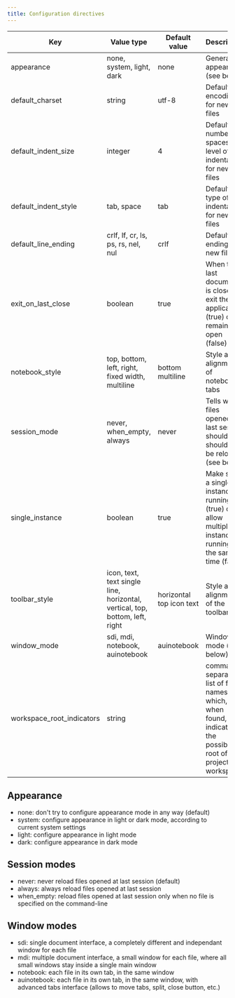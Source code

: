 ```yaml
---
title: Configuration directives
---
```


Key | Value type | Default value | Description
-----|-----|-----|-----
appearance | none, system, light, dark | none |General UI appearance (see below) 
default_charset  | string | utf-8 | Default encoding for new files
default_indent_size | integer | 4 | Default number of spaces of a level of indentation for new files
default_indent_style |  tab, space | tab | Default type of indentation for new files
default_line_ending | crlf, lf, cr, ls, ps, rs, nel, nul | crlf | Default  line ending for new files
exit_on_last_close | boolean | true | When the last document is closed, exit the application (true) or remain open (false)
notebook_style | top, bottom, left, right, fixed width, multiline | bottom multiline | Style and alignment of notebook tabs
session_mode | never, when_empty, always | never | Tells when files opened at last session should or shouldn't be reloaded (see below)
single_instance | boolean | true | Make sure a single instance is running (true) or allow multiple instances running at the same time (false)
toolbar_style | icon, text, text single line, horizontal, vertical, top, bottom, left, right | horizontal top icon text | Style and alignment of the toolbar
window_mode | sdi, mdi, notebook, auinotebook | auinotebook | Windowing mode (see below)
workspace_root_indicators | string | | comma-separated list of file names which, when found, indicates the possible root of a project workspace

## Appearance
- none: don't try to configure appearance mode in any way (default)
- system: configure appearance in light or dark mode, according to current system settings
- light: configure appearance in light mode
- dark: configure appearance in dark mode

## Session modes
- never: never reload files opened at last session (default)
- always: always reload files opened at last session
- when_empty: reload files opened at last session only when no file is specified on the command-line

## Window modes
- sdi: single document interface, a completely different and independant window for each file
- mdi: multiple document interface, a small window for each file, where all small windows stay inside a single main window
- notebook: each file in its own tab, in the same window
- auinotebook: each file in its own tab, in the same window, with advanced tabs interface (allows to move tabs, split, close button, etc.)
